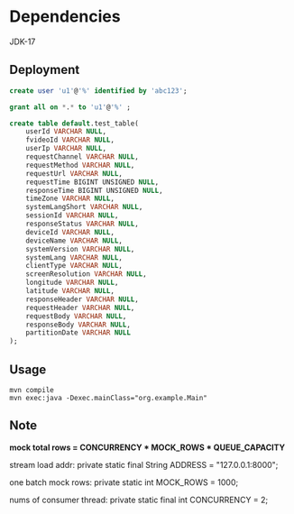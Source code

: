 # Dependencies

JDK-17

## Deployment

```sql
create user 'u1'@'%' identified by 'abc123';

grant all on *.* to 'u1'@'%' ;

create table default.test_table(
    userId VARCHAR NULL,
    fvideoId VARCHAR NULL,
    userIp VARCHAR NULL,
    requestChannel VARCHAR NULL,
    requestMethod VARCHAR NULL,
    requestUrl VARCHAR NULL,
    requestTime BIGINT UNSIGNED NULL,
    responseTime BIGINT UNSIGNED NULL,
    timeZone VARCHAR NULL,
    systemLangShort VARCHAR NULL,
    sessionId VARCHAR NULL,
    responseStatus VARCHAR NULL,
    deviceId VARCHAR NULL,
    deviceName VARCHAR NULL,
    systemVersion VARCHAR NULL,
    systemLang VARCHAR NULL,
    clientType VARCHAR NULL,
    screenResolution VARCHAR NULL,
    longitude VARCHAR NULL,
    latitude VARCHAR NULL,
    responseHeader VARCHAR NULL,
    requestHeader VARCHAR NULL,
    requestBody VARCHAR NULL,
    responseBody VARCHAR NULL,
    partitionDate VARCHAR NULL
);

```

## Usage

```shell
mvn compile
mvn exec:java -Dexec.mainClass="org.example.Main"
```


## Note

**mock total rows = CONCURRENCY * MOCK_ROWS * QUEUE_CAPACITY**

stream load addr: private static final String ADDRESS = "127.0.0.1:8000";

one batch mock rows: private static int MOCK_ROWS = 1000;

nums of consumer thread: private static final int CONCURRENCY = 2;
